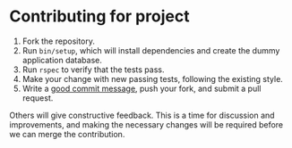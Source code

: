 # Contributing for project

1. Fork the repository.
2. Run `bin/setup`, which will install dependencies and create the dummy
   application database.
3. Run `rspec` to verify that the tests pass.
4. Make your change with new passing tests, following the existing style.
5. Write a [good commit message], push your fork, and submit a pull request.

[good commit message]: http://tbaggery.com/2008/04/19/a-note-about-git-commit-messages.html

Others will give constructive feedback.  This is a time for discussion and
improvements, and making the necessary changes will be required before we can
merge the contribution.
